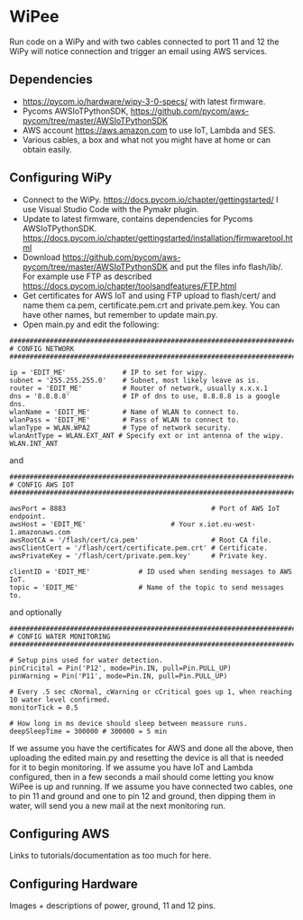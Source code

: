 # WiPee
Run code on a WiPy and with two cables connected to port 11 and 12 the WiPy will notice connection and trigger an email using AWS services. 

## Dependencies
* https://pycom.io/hardware/wipy-3-0-specs/ with latest firmware.
* Pycoms AWSIoTPythonSDK, https://github.com/pycom/aws-pycom/tree/master/AWSIoTPythonSDK
* AWS account https://aws.amazon.com to use IoT, Lambda and SES.
* Various cables, a box and what not you might have at home or can obtain easily.

## Configuring WiPy
* Connect to the WiPy. https://docs.pycom.io/chapter/gettingstarted/ I use Visual Studio Code with the Pymakr plugin.
* Update to latest firmware, contains dependencies for Pycoms AWSIoTPythonSDK. https://docs.pycom.io/chapter/gettingstarted/installation/firmwaretool.html
* Download https://github.com/pycom/aws-pycom/tree/master/AWSIoTPythonSDK and put the files info flash/lib/. For example use FTP as described https://docs.pycom.io/chapter/toolsandfeatures/FTP.html
* Get certificates for AWS IoT and using FTP upload to flash/cert/ and name them ca.pem, certificate.pem.crt and private.pem.key. You can have other names, but remember to update main.py.
* Open main.py and edit the following:
```
###################################################################################################
# CONFIG NETWORK
###################################################################################################

ip = 'EDIT_ME'              # IP to set for wipy.
subnet = '255.255.255.0'    # Subnet, most likely leave as is.
router = 'EDIT_ME'          # Router of network, usually x.x.x.1
dns = '8.8.8.8'             # IP of dns to use, 8.8.8.8 is a google dns.
wlanName = 'EDIT_ME'        # Name of WLAN to connect to.
wlanPass = 'EDIT_ME'        # Pass of WLAN to connect to.
wlanType = WLAN.WPA2        # Type of network security.
wlanAntType = WLAN.EXT_ANT # Specify ext or int antenna of the wipy. WLAN.INT_ANT
```
and
```
###################################################################################################
# CONFIG AWS IOT
###################################################################################################

awsPort = 8883                                    # Port of AWS IoT endpoint.
awsHost = 'EDIT_ME'                     # Your x.iot.eu-west-1.amazonaws.com
awsRootCA = '/flash/cert/ca.pem'                  # Root CA file.
awsClientCert = '/flash/cert/certificate.pem.crt' # Certificate.
awsPrivateKey = '/flash/cert/private.pem.key'     # Private key.

clientID = 'EDIT_ME'            # ID used when sending messages to AWS IoT.
topic = 'EDIT_ME'               # Name of the topic to send messages to.

```
and optionally 
```
###################################################################################################
# CONFIG WATER MONITORING
###################################################################################################

# Setup pins used for water detection.
pinCricital = Pin('P12', mode=Pin.IN, pull=Pin.PULL_UP)
pinWarning = Pin('P11', mode=Pin.IN, pull=Pin.PULL_UP)

# Every .5 sec cNormal, cWarning or cCritical goes up 1, when reaching 10 water level confirmed.
monitorTick = 0.5

# How long in ms device should sleep between meassure runs.
deepSleepTime = 300000 # 300000 = 5 min
```
If we assume you have the certificates for AWS and done all the above, then uploading the edited main.py and resetting the device is all that is needed for it to begin monitoring. 
If we assume you have IoT and Lambda configured, then in a few seconds a mail should come letting you know WiPee is up and running.
If we assume you have connected two cables, one to pin 11 and ground and one to pin 12 and ground, then dipping them in water, will send you a new mail at the next monitoring run.

## Configuring AWS
Links to tutorials/documentation as too much for here.

## Configuring Hardware
Images + descriptions of power, ground, 11 and 12 pins.
